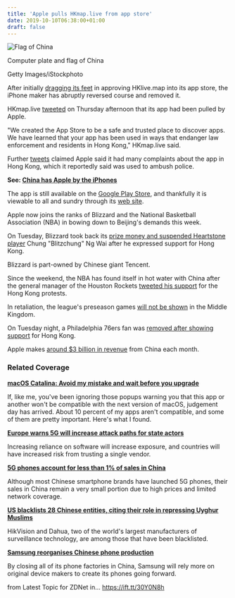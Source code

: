 ```yaml
---
title: 'Apple pulls HKmap.live from app store'
date: 2019-10-10T06:38:00+01:00
draft: false
---
```


![Flag of China](https://zdnet2.cbsistatic.com/hub/i/2019/04/15/81902471-d734-4512-bc9f-965ac6211840/3a3784fdb563a703e29ad6f9709acddb/chinatechistock-956056544.jpg)

Computer plate and flag of China

Getty Images/iStockphoto

After initially [dragging its feet](https://www.zdnet.com/article/china-has-apple-by-the-iphones/) in approving HKlive.map into its app store, the iPhone maker has abruptly reversed course and removed it.

HKmap.live [tweeted](https://twitter.com/hkmaplive/status/1182136794646757377) on Thursday afternoon that its app had been pulled by Apple.

"We created the App Store to be a safe and trusted place to discover apps. We have learned that your app has been used in ways that endanger law enforcement and residents in Hong Kong," HKmap.live said.

Further [tweets](https://twitter.com/KongTsungGan/status/1182146601608863745) claimed Apple said it had many complaints about the app in Hong Kong, which it reportedly said was used to ambush police.

**See: [China has Apple by the iPhones](https://www.zdnet.com/article/china-has-apple-by-the-iphones/)**

The app is still available on the [Google Play Store](https://play.google.com/store/apps/details?id=live.hkmap.app&hl=en), and thankfully it is viewable to all and sundry through its [web site](https://hkmap.live/).

Apple now joins the ranks of Blizzard and the National Basketball Association (NBA) in bowing down to Beijing's demands this week.

On Tuesday, Blizzard took back its [prize money and suspended Heartstone player](https://www.cnet.com/news/blizzard-pulls-blitzchung-from-hearthstone-esports-tournament-over-support-for-hong-kong-protests/) Chung "Blitzchung" Ng Wai after he expressed support for Hong Kong.

Blizzard is part-owned by Chinese giant Tencent.

Since the weekend, the NBA has found itself in hot water with China after the general manager of the Houston Rockets [tweeted his support](https://www.cbsnews.com/news/daryl-morey-china-tweet-economic-impact-nba-adam-silver-cctv-cancels-preseason-games-today-2019-10-08/) for the Hong Kong protests.

In retaliation, the league's preseason games [will not be shown](https://www.cbsnews.com/news/daryl-morey-china-tweet-economic-impact-nba-adam-silver-cctv-cancels-preseason-games-today-2019-10-08/) in the Middle Kingdom.

On Tuesday night, a Philadelphia 76ers fan was [removed after showing support](https://www.cbsnews.com/news/76ers-fan-hong-kong-protest-game-ejection-china-nba-philadelphia/) for Hong Kong.

Apple makes [around $3 billion in revenue](https://www.zdnet.com/article/apple-beats-q3-estimates-with-record-services-revenue/) from China each month.

### Related Coverage

**[macOS Catalina: Avoid my mistake and wait before you upgrade](https://www.zdnet.com/article/macos-catalina-hold-off-for-a-couple-of-weeks/)**

If, like me, you've been ignoring those popups warning you that this app or another won't be compatible with the next version of macOS, judgement day has arrived. About 10 percent of my apps aren't compatible, and some of them are pretty important. Here's what I found.

**[Europe warns 5G will increase attack paths for state actors](https://www.zdnet.com/article/europe-warns-5g-will-increase-attack-paths-for-state-actors/)**

Increasing reliance on software will increase exposure, and countries will have increased risk from trusting a single vendor.

**[5G phones account for less than 1% of sales in China](https://www.zdnet.com/article/5g-phones-account-for-less-than-1-of-sales-in-china/)**

Although most Chinese smartphone brands have launched 5G phones, their sales in China remain a very small portion due to high prices and limited network coverage.

**[US blacklists 28 Chinese entities, citing their role in repressing Uyghur Muslims](https://www.zdnet.com/article/us-blacklists-28-chinese-entities-over-treatment-of-uyghur-muslims-hikivision-and-dahua-among-them/)**

HikVision and Dahua, two of the world's largest manufacturers of surveillance technology, are among those that have been blacklisted.

**[Samsung reorganises Chinese phone production](https://www.zdnet.com/article/samsung-reorganises-chinese-phone-production/)**

By closing all of its phone factories in China, Samsung will rely more on original device makers to create its phones going forward.

  
  
from Latest Topic for ZDNet in... https://ift.tt/30Y0N8h